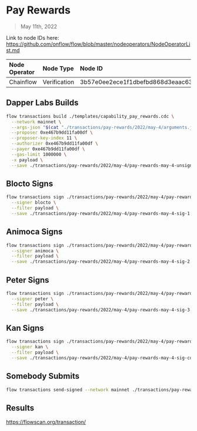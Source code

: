 # Pay Rewards
> May 11th, 2022

Link to node IDs here: https://github.com/onflow/flow/blob/master/nodeoperators/NodeOperatorList.md

| Node Operator             | Node Type          | Node ID  |
|:--------------------------|:-------------------|:---------|
| Chainflow | Verification | 3b57e0ee2ece1f1dbefbd868d3eaac63b32a11df5b1a37d231145ea219055dde

## Dapper Labs Builds

```sh
flow transactions build ./templates/capability_pay_rewards.cdc \
  --network mainnet \
  --args-json "$(cat "./transactions/pay-rewards/2022/may-4/arguments.json")" \
  --proposer 0xe467b9dd11fa00df \
  --proposer-key-index 11 \
  --authorizer 0xe467b9dd11fa00df \
  --payer 0xe467b9dd11fa00df \
  --gas-limit 1000000 \
  -x payload \
  --save ./transactions/pay-rewards/2022/may-4/pay-rewards-may-4-unsigned.rlp
```

## Blocto Signs

```sh
flow transactions sign ./transactions/pay-rewards/2022/may-4/pay-rewards-may-4-unsigned.rlp \
  --signer blocto \
  --filter payload \
  --save ./transactions/pay-rewards/2022/may-4/pay-rewards-may-4-sig-1.rlp
```

## Animoca Signs

```sh
flow transactions sign ./transactions/pay-rewards/2022/may-4/pay-rewards-may-4-sig-1.rlp \
  --signer animoca \
  --filter payload \
  --save ./transactions/pay-rewards/2022/may-4/pay-rewards-may-4-sig-2.rlp
```

## Peter Signs

```sh
flow transactions sign ./transactions/pay-rewards/2022/may-4/pay-rewards-may-4-sig-2.rlp \
  --signer peter \
  --filter payload \
  --save ./transactions/pay-rewards/2022/may-4/pay-rewards-may-4-sig-3.rlp
```

## Kan Signs

```sh
flow transactions sign ./transactions/pay-rewards/2022/may-4/pay-rewards-may-4-sig-3.rlp \
  --signer kan \
  --filter payload \
  --save ./transactions/pay-rewards/2022/may-4/pay-rewards-may-4-sig-complete.rlp
```

## Somebody Submits

```sh
flow transactions send-signed --network mainnet ./transactions/pay-rewards/2022/may-4/pay-rewards-may-4-sig-complete.rlp
```

## Results

https://flowscan.org/transaction/
